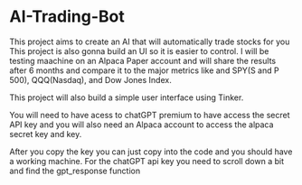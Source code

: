# AI-Trading-Bot
This project aims to create an AI that will automatically trade stocks for you
This project is also gonna build an UI so it is easier to control. I will be testing maachine on an Alpaca Paper account and will share the results after 6 months and compare it to the major metrics like and SPY(S and P 500), QQQ(Nasdaq), and Dow Jones Index.

This project will also build a simple user interface using Tinker. 

You will need to have acess to chatGPT premium to have access the secret API key and you will also need an Alpaca account to access the alpaca secret key and key.

After you copy the key you can just copy into the code and you should have a working machine. For the chatGPT api key you need to scroll down a bit and find the gpt_response function


